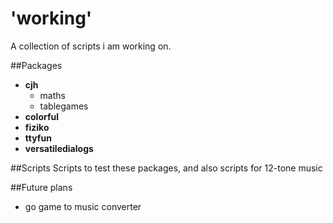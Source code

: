 # 'working'
A collection of scripts i am working on.

##Packages
- **cjh**
    - maths
    - tablegames
- **colorful**
- **fiziko**
- **ttyfun**
- **versatiledialogs**

##Scripts
Scripts to test these packages, and also scripts for 12-tone music

##Future plans
- go game to music converter